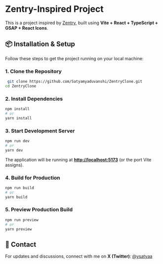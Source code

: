# Zentry-Inspired Project

This is a project inspired by [Zentry](https://zentry.com/), built using **Vite + React + TypeScript + GSAP + React Icons**.

## 📦 Installation & Setup

Follow these steps to get the project running on your local machine:

### 1. Clone the Repository

```sh
 git clone https://github.com/Satyamyaduvanshi/ZentryClone.git
cd ZentryClone
```

### 2. Install Dependencies

```sh
npm install
# or
yarn install
```

### 3. Start Development Server

```sh
npm run dev
# or
yarn dev
```

The application will be running at **[http://localhost:5173](http://localhost:5173)** (or the port Vite assigns).

### 4. Build for Production

```sh
npm run build
# or
yarn build
```

### 5. Preview Production Build

```sh
npm run preview
# or
yarn preview
```

## 📌 Contact

For updates and discussions, connect with me on **X (Twitter)**: [@ysatyaa](https://x.com/ysatyaa)
